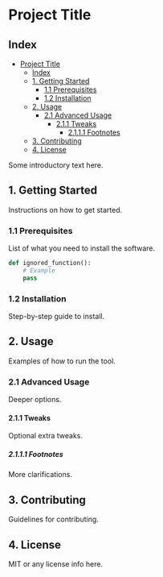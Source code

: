 # Project Title

## Index

- [Project Title](#project-title)
  - [Index](#index)
  - [1. Getting Started](#1-getting-started)
    - [1.1 Prerequisites](#11-prerequisites)
    - [1.2 Installation](#12-installation)
  - [2. Usage](#2-usage)
    - [2.1 Advanced Usage](#21-advanced-usage)
      - [2.1.1 Tweaks](#211-tweaks)
        - [2.1.1.1 Footnotes](#2111-footnotes)
  - [3. Contributing](#3-contributing)
  - [4. License](#4-license)

Some introductory text here.

## 1. Getting Started

Instructions on how to get started.

### 1.1 Prerequisites

List of what you need to install the software.

```python
def ignored_function():
    # Example
    pass
```

### 1.2 Installation

Step-by-step guide to install.

## 2. Usage

Examples of how to run the tool.

### 2.1 Advanced Usage

Deeper options.

#### 2.1.1 Tweaks

Optional extra tweaks.

##### 2.1.1.1 Footnotes

More clarifications.

## 3. Contributing

Guidelines for contributing.

## 4. License

MIT or any license info here.
